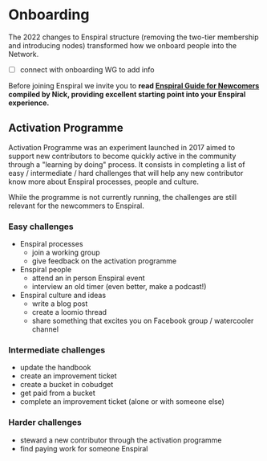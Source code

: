 # Onboarding

The 2022 changes to Enspiral structure (removing the two-tier membership and introducing nodes) transformed how we onboard people into the Network.

- [ ] connect with onboarding WG to add info

Before joining Enspiral we invite you to **read [Enspiral Guide for Newcomers](guides/newcomers.md) compiled by Nick, providing excellent starting point into your Enspiral experience.**

## Activation Programme

Activation Programme was an experiment launched in 2017 aimed to support new contributors to become quickly active in the community through a "learning by doing" process. It consists in completing a list of easy / intermediate / hard challenges that will help any new contributor know more about Enspiral processes, people and culture.

While the programme is not currently running, the challenges are still relevant for the newcommers to Enspiral.

### Easy challenges

* Enspiral processes
  * join a working group
  * give feedback on the activation programme
* Enspiral people
  * attend an in person Enspiral event
  * interview an old timer (even better, make a podcast!)
* Enspiral culture and ideas
  * write a blog post
  * create a loomio thread
  * share something that excites you on Facebook group / watercooler channel

### Intermediate challenges

* update the handbook
* create an improvement ticket
* create a bucket in cobudget
* get paid from a bucket
* complete an improvement ticket \(alone or with someone else\)

### Harder challenges

* steward a new contributor through the activation programme
* find paying work for someone Enspiral